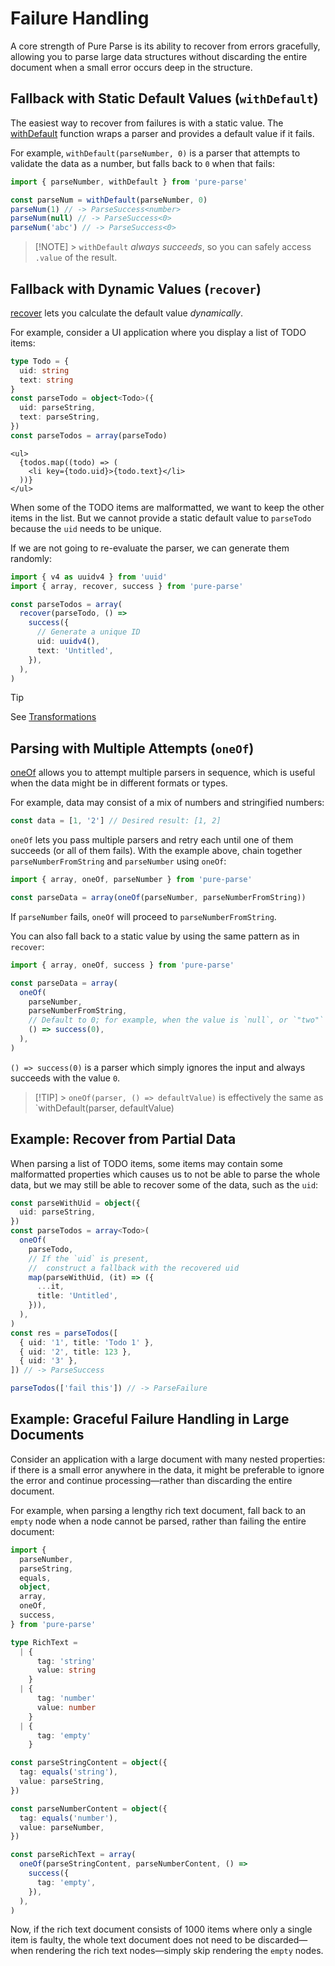 # Failure Handling

A core strength of Pure Parse is its ability to recover from errors gracefully, allowing you to parse large data structures without discarding the entire document when a small error occurs deep in the structure.

## Fallback with Static Default Values (`withDefault`)

The easiest way to recover from failures is with a static value. The [withDefault](/api/parsers/withDefault) function wraps a parser and provides a default value if it fails.

For example, `withDefault(parseNumber, 0)` is a parser that attempts to validate the data as a number, but falls back to `0` when that fails:

```ts
import { parseNumber, withDefault } from 'pure-parse'

const parseNum = withDefault(parseNumber, 0)
parseNum(1) // -> ParseSuccess<number>
parseNum(null) // -> ParseSuccess<0>
parseNum('abc') // -> ParseSuccess<0>
```

> [!NOTE] > `withDefault` _always succeeds_, so you can safely access `.value` of the result.

## Fallback with Dynamic Values (`recover`)

[recover](/api/parsers/Parser) lets you calculate the default value _dynamically_.

For example, consider a UI application where you display a list of TODO items:

```ts
type Todo = {
  uid: string
  text: string
}
const parseTodo = object<Todo>({
  uid: parseString,
  text: parseString,
})
const parseTodos = array(parseTodo)
```

```tsx
<ul>
  {todos.map((todo) => (
    <li key={todo.uid}>{todo.text}</li>
  ))}
</ul>
```

When some of the TODO items are malformatted, we want to keep the other items in the list. But we cannot provide a static default value to `parseTodo` because the `uid` needs to be unique.

If we are not going to re-evaluate the parser, we can generate them randomly:

```ts
import { v4 as uuidv4 } from 'uuid'
import { array, recover, success } from 'pure-parse'

const parseTodos = array(
  recover(parseTodo, () =>
    success({
      // Generate a unique ID
      uid: uuidv4(),
      text: 'Untitled',
    }),
  ),
)
```

> [!TIP]
> See [Transformations](./transformations.md)

## Parsing with Multiple Attempts (`oneOf`)

[oneOf](/api/parsers/oneOf) allows you to attempt multiple parsers in sequence, which is useful when the data might be in different formats or types.

For example, data may consist of a mix of numbers and stringified numbers:

```ts
const data = [1, '2'] // Desired result: [1, 2]
```

`oneOf` lets you pass multiple parsers and retry each until one of them succeeds (or all of them fails). With the example above, chain together `parseNumberFromString` and `parseNumber` using `oneOf`:

```ts
import { array, oneOf, parseNumber } from 'pure-parse'

const parseData = array(oneOf(parseNumber, parseNumberFromString))
```

If `parseNumber` fails, `oneOf` will proceed to `parseNumberFromString`.

You can also fall back to a static value by using the same pattern as in `recover`:

```ts
import { array, oneOf, success } from 'pure-parse'

const parseData = array(
  oneOf(
    parseNumber,
    parseNumberFromString,
    // Default to 0; for example, when the value is `null`, or `"two"`
    () => success(0),
  ),
)
```

`() => success(0)` is a parser which simply ignores the input and always succeeds with the value `0`.

> [!TIP] > `oneOf(parser, () => defaultValue)` is effectively the same as `withDefault(parser, defaultValue)

## Example: Recover from Partial Data

When parsing a list of TODO items, some items may contain some malformatted properties which causes us to not be able to parse the whole data, but we may still be able to recover some of the data, such as the `uid`:

```ts
const parseWithUid = object({
  uid: parseString,
})
const parseTodos = array<Todo>(
  oneOf(
    parseTodo,
    // If the `uid` is present,
    //  construct a fallback with the recovered uid
    map(parseWithUid, (it) => ({
      ...it,
      title: 'Untitled',
    })),
  ),
)
const res = parseTodos([
  { uid: '1', title: 'Todo 1' },
  { uid: '2', title: 123 },
  { uid: '3' },
]) // -> ParseSuccess

parseTodos(['fail this']) // -> ParseFailure
```

## Example: Graceful Failure Handling in Large Documents

Consider an application with a large document with many nested properties: if there is a small error anywhere in the data, it might be preferable to ignore the error and continue processing—rather than discarding the entire document.

For example, when parsing a lengthy rich text document, fall back to an `empty` node when a node cannot be parsed, rather than failing the entire document:

```ts
import {
  parseNumber,
  parseString,
  equals,
  object,
  array,
  oneOf,
  success,
} from 'pure-parse'

type RichText =
  | {
      tag: 'string'
      value: string
    }
  | {
      tag: 'number'
      value: number
    }
  | {
      tag: 'empty'
    }

const parseStringContent = object({
  tag: equals('string'),
  value: parseString,
})

const parseNumberContent = object({
  tag: equals('number'),
  value: parseNumber,
})

const parseRichText = array(
  oneOf(parseStringContent, parseNumberContent, () =>
    success({
      tag: 'empty',
    }),
  ),
)
```

Now, if the rich text document consists of 1000 items where only a single item is faulty, the whole text document does not need to be discarded—when rendering the rich text nodes—simply skip rendering the `empty` nodes.
